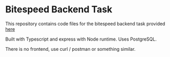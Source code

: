 # Bitespeed Backend Task
This repository contains code files for the bitespeed backend task provided [here](https://bitespeed.notion.site/Bitespeed-Backend-Task-Identity-Reconciliation-1fb21bb2a930802eb896d4409460375c)

Built with Typescript and express with Node runtime. Uses PostgreSQL.

There is no frontend, use curl / postman or something similar.
